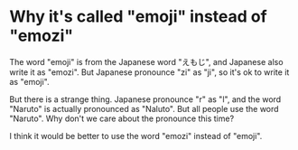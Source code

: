 # Why it's called "emoji" instead of "emozi"

The word "emoji" is from the Japanese word "えもじ", and Japanese also write it as "emozi". But Japanese pronounce "zi" as "ji", so it's ok to write it as "emoji".

But there is a strange thing. Japanese pronounce "r" as "l", and the word "Naruto" is actually pronounced as "Naluto". But all people use the word "Naruto". Why don't we care about the pronounce this time?

I think it would be better to use the word "emozi" instead of "emoji".
